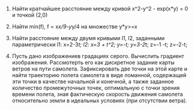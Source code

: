 1. Найти кратчайшее расстояние между кривой x^2-y^2 - exp(x*y) = 0  и точкой (2,0)

2. Найти min(f), f = x*x/9-y*y/4 на множестве y*y>=x

3. Найти расстояние между двумя кривыми l1, l2, заданными параметрически
      l1: x=2-3*t;     l2: x=3 + t^2;
          y=-t;            y=3-2*t;
          z=-1 -t;         z=-2-t;

4. Пусть дано изображениев градациях серого. Вычислить градиент изображения.
   Рассмотерть его как дискретное задание карты ветров на пути самолета.
   Зафиксировать две точки на этой карте и найти траекторию полета самолета в виде ломанной,
   содержащей эти точки в качестве начальной и конечной, а также заданное количество промежуточных точек,
   оптимальную с точки зрения времени полета, зная фактическую скорость движения самолета 
   относительно земли в идеальных условиях (при отсутствии ветра).
